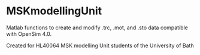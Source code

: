 # MSKmodellingUnit
Matlab functions to create and modify .trc, .mot, and .sto data compatible with OpenSim 4.0.

Created for HL40064 MSK modelling Unit students of the University of Bath
